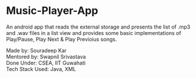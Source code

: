 # Music-Player-App

An android app that reads the external storage and presents the list of .mp3 and .wav files in a list view and provides some basic implementations of Play/Pause, Play Next & Play Previoius songs.  

Made by: Souradeep Kar  
Mentored by: Swapnil Srivastava  
Done Under: CSEA, IIT Guwahati  
Tech Stack Used: Java, XML
